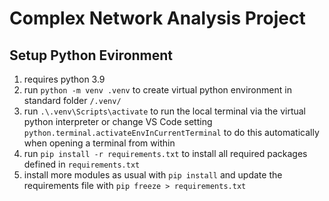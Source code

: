 # Complex Network Analysis Project

## Setup Python Evironment

1. requires python 3.9
1. run `python -m venv .venv` to create virtual python environment in standard folder `/.venv/`
1. run `.\.venv\Scripts\activate` to run the local terminal via the virtual python interpreter or change VS Code setting `python.terminal.activateEnvInCurrentTerminal` to do this automatically when opening a terminal from within
1. run `pip install -r requirements.txt` to install all required packages defined in `requirements.txt`
1. install more modules as usual with `pip install` and update the requirements file with `pip freeze > requirements.txt`
